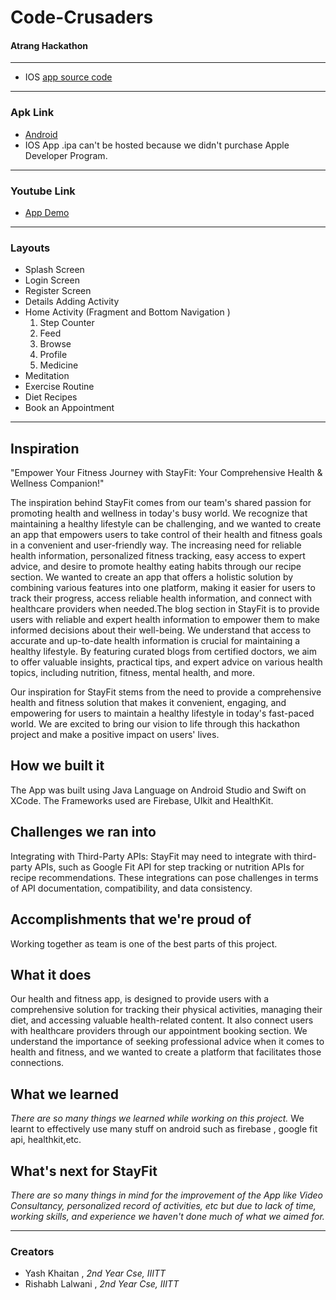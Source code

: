 # Code-Crusaders

#### Atrang Hackathon
---
 * IOS [app source code](https://github.com/lalwanirishabh/Code-Crucaders.git)
---
### Apk Link
* [Android](https://drive.google.com/file/d/1maV0h5Y36ie57GKK5CC7vaxe4dp551sn/view?usp=sharing)
* IOS App .ipa can't be hosted because we didn't purchase Apple Developer Program.
---

### Youtube Link
* [App Demo](https://youtu.be/3bgsmEN9a20)
---

### Layouts
*  Splash Screen
*  Login Screen 
*  Register Screen
*  Details Adding Activity
*  Home Activity (Fragment and Bottom Navigation )
      1. Step Counter 
      2. Feed
      3. Browse
      5. Profile
      6. Medicine 
*  Meditation 
*  Exercise Routine
*  Diet Recipes
*  Book an Appointment
---

## Inspiration
"Empower Your Fitness Journey with StayFit: Your Comprehensive Health & Wellness Companion!"

The inspiration behind StayFit comes from our team's shared passion for promoting health and wellness in today's busy world. We recognize that maintaining a healthy lifestyle can be challenging, and we wanted to create an app that empowers users to take control of their health and fitness goals in a convenient and user-friendly way. The increasing need for reliable health information, personalized fitness tracking, easy access to expert advice, and desire to promote healthy eating habits through our recipe section. We wanted to create an app that offers a holistic solution by combining various features into one platform, making it easier for users to track their progress, access reliable health information, and connect with healthcare providers when needed.The blog section in StayFit is to provide users with reliable and expert health information to empower them to make informed decisions about their well-being. We understand that access to accurate and up-to-date health information is crucial for maintaining a healthy lifestyle. By featuring curated blogs from certified doctors, we aim to offer valuable insights, practical tips, and expert advice on various health topics, including nutrition, fitness, mental health, and more.

Our inspiration for StayFit stems from the need to provide a comprehensive health and fitness solution that makes it convenient, engaging, and empowering for users to maintain a healthy lifestyle in today's fast-paced world. We are excited to bring our vision to life through this hackathon project and make a positive impact on users' lives.

## How we built it
The App was built using Java Language on Android Studio and Swift on XCode. The Frameworks used are Firebase, UIkit and HealthKit.
## Challenges we ran into
Integrating with Third-Party APIs: StayFit may need to integrate with third-party APIs, such as Google Fit API for step tracking or nutrition APIs for recipe recommendations. These integrations can pose challenges in terms of API documentation, compatibility, and data consistency.

## Accomplishments that we're proud of
Working together as team is one of the best parts of this project. 

## What it does
Our health and fitness app, is designed to provide users with a comprehensive solution for tracking their physical activities, managing their diet, and accessing valuable health-related content. It also connect users with healthcare providers through our appointment booking section. We understand the importance of seeking professional advice when it comes to health and fitness, and we wanted to create a platform that facilitates those connections.

## What we learned
*There are so many things we learned while working on this project.*
We learnt to effectively use many stuff on android such as firebase , google fit api, healthkit,etc.

## What's next for StayFit
*There are so many things in mind for the improvement of the App like Video Consultancy, personalized record of activities, etc but due to lack of time, working skills, and experience we haven't done much of what we aimed for.*  

---
### Creators
* Yash Khaitan 
     , _2nd Year Cse, IIITT_
* Rishabh Lalwani 
     , _2nd Year Cse, IIITT_
